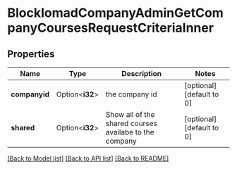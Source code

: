# BlockIomadCompanyAdminGetCompanyCoursesRequestCriteriaInner

## Properties

Name | Type | Description | Notes
------------ | ------------- | ------------- | -------------
**companyid** | Option<**i32**> | the company id | [optional][default to 0]
**shared** | Option<**i32**> | Show all of the shared courses availabe to the company | [optional][default to 0]

[[Back to Model list]](../README.md#documentation-for-models) [[Back to API list]](../README.md#documentation-for-api-endpoints) [[Back to README]](../README.md)


